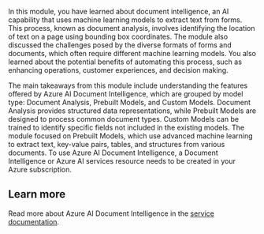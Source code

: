 In this module, you have learned about document intelligence, an AI capability that uses machine learning models to extract text from forms. This process, known as document analysis, involves identifying the location of text on a page using bounding box coordinates. The module also discussed the challenges posed by the diverse formats of forms and documents, which often require different machine learning models. You also learned about the potential benefits of automating this process, such as enhancing operations, customer experiences, and decision making.

The main takeaways from this module include understanding the features offered by Azure AI Document Intelligence, which are grouped by model type: Document Analysis, Prebuilt Models, and Custom Models. Document Analysis provides structured data representations, while Prebuilt Models are designed to process common document types. Custom Models can be trained to identify specific fields not included in the existing models. The module focused on Prebuilt Models, which use advanced machine learning to extract text, key-value pairs, tables, and structures from various documents. To use Azure AI Document Intelligence, a Document Intelligence or Azure AI services resource needs to be created in your Azure subscription.

## Learn more

Read more about Azure AI Document Intelligence in the [service documentation](https://azure.microsoft.com/products/ai-services/ai-document-intelligence).
